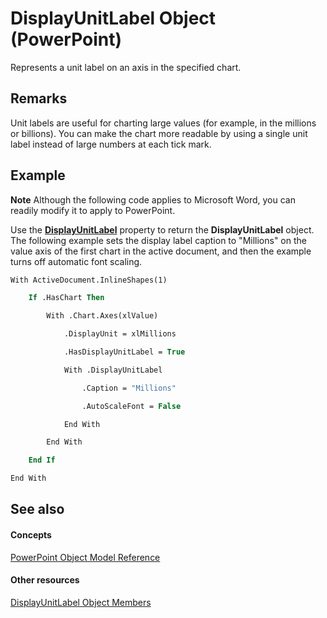
# DisplayUnitLabel Object (PowerPoint)

Represents a unit label on an axis in the specified chart.


## Remarks

 Unit labels are useful for charting large values (for example, in the millions or billions). You can make the chart more readable by using a single unit label instead of large numbers at each tick mark.


## Example




 **Note**  Although the following code applies to Microsoft Word, you can readily modify it to apply to PowerPoint.

Use the  **[DisplayUnitLabel](75b01ce4-8edd-bbaa-d0fb-2d36c96b4da6.md)** property to return the **DisplayUnitLabel** object. The following example sets the display label caption to "Millions" on the value axis of the first chart in the active document, and then the example turns off automatic font scaling.




```vb
With ActiveDocument.InlineShapes(1)

    If .HasChart Then

        With .Chart.Axes(xlValue)

            .DisplayUnit = xlMillions

            .HasDisplayUnitLabel = True

            With .DisplayUnitLabel

                .Caption = "Millions"

                .AutoScaleFont = False

            End With

        End With

    End If

End With
```


## See also


#### Concepts


[PowerPoint Object Model Reference](00acd64a-5896-0459-39af-98df2849849e.md)
#### Other resources


[DisplayUnitLabel Object Members](c7c349df-8409-14e0-6192-8597317e8610.md)
